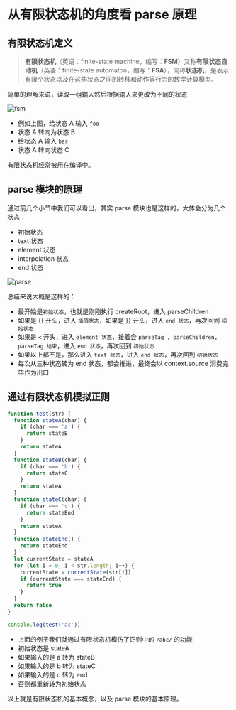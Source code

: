 # 从有限状态机的角度看 parse 原理

## 有限状态机定义

> **有限状态机**（英语：finite-state machine，缩写：**FSM**）又称**有限状态自动机**（英语：finite-state automaton，缩写：**FSA**），简称**状态机**，是表示有限个状态以及在这些状态之间的转移和动作等行为的数学计算模型。

简单的理解来说，读取一组输入然后根据输入来更改为不同的状态

![fsm](https://qn.huat.xyz/mac/202401291638362.png)

- 例如上图，给状态 A 输入 `foo`
- 状态 A 转向为状态 B
- 给状态 A 输入 `bar`
- 状态 A 转向状态 C

有限状态机经常被用在编译中。

## parse 模块的原理

通过前几个小节中我们可以看出，其实 parse 模块也是这样的，大体会分为几个状态：

- 初始状态
- text 状态
- element 状态
- interpolation 状态
- end 状态

![parse](https://qn.huat.xyz/mac/202401291639178.png)


总结来说大概是这样的：

- 最开始是`初始状态`，也就是刚刚执行 createRoot，进入 parseChildren
- 如果是 {{ 开头，进入 `插值状态`，如果是 }} 开头，进入 `end 状态`，再次回到 `初始状态`
- 如果是 `<` 开头，进入 `element 状态`，接着会 `parseTag `，`parseChildren`，`parseTag 结束`，进入 `end 状态`，再次回到  `初始状态`
- 如果以上都不是，那么进入 `text 状态`，进入 `end 状态`，再次回到 `初始状态`
- 每次从三种状态转为 end 状态，都会推进，最终会以 context.source 消费完毕作为出口

## 通过有限状态机模拟正则

```js
function test(str) {
  function stateA(char) {
    if (char === 'a') {
      return stateB
    }
    return stateA
  }
  function stateB(char) {
    if (char === 'b') {
      return stateC
    }
    return stateA
  }
  function stateC(char) {
    if (char === 'c') {
      return stateEnd
    }
    return stateA
  }
  function stateEnd() {
    return stateEnd
  }
  let currentState = stateA
  for (let i = 0; i < str.length; i++) {
    currentState = currentState(str[i])
    if (currentState === stateEnd) {
      return true
    }
  }
  return false
}

console.log(test('ac'))
```

- 上面的例子我们就通过有限状态机模仿了正则中的 `/abc/` 的功能
- 初始状态是 stateA
- 如果输入的是 a 转为 stateB
- 如果输入的是 b 转为 stateC
- 如果输入的是 c 转为 end
- 否则都重新转为初始状态

以上就是有限状态机的基本概念，以及 parse 模块的基本原理。





